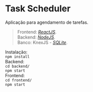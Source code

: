 # Task Scheduler

Aplicação para agendamento de tarefas.

> Frontend: *[ReactJS](https://pt-br.reactjs.org/)*. <br>
> Backend: *[NodeJS](https://nodejs.org/en/)*. <br>
> Banco: KnexJS - *[SQLite](http://knexjs.org/#Installation-node)*. <br>

Instalação: <br>
`npm install` <br>
Backend: <br>
`cd backend/` <br>
`npm start` <br>
Frontend: <br>
`cd frontend/` <br>
`npm start` <br>